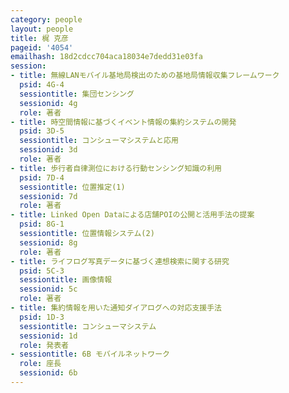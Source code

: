 ```yaml
---
category: people
layout: people
title: 梶 克彦
pageid: '4054'
emailhash: 18d2cdcc704aca18034e7dedd31e03fa
session:
- title: 無線LANモバイル基地局検出のための基地局情報収集フレームワーク
  psid: 4G-4
  sessiontitle: 集団センシング
  sessionid: 4g
  role: 著者
- title: 時空間情報に基づくイベント情報の集約システムの開発
  psid: 3D-5
  sessiontitle: コンシューマシステムと応用
  sessionid: 3d
  role: 著者
- title: 歩行者自律測位における行動センシング知識の利用
  psid: 7D-4
  sessiontitle: 位置推定(1)
  sessionid: 7d
  role: 著者
- title: Linked Open Dataによる店舗POIの公開と活用手法の提案
  psid: 8G-1
  sessiontitle: 位置情報システム(2)
  sessionid: 8g
  role: 著者
- title: ライフログ写真データに基づく連想検索に関する研究
  psid: 5C-3
  sessiontitle: 画像情報
  sessionid: 5c
  role: 著者
- title: 集約情報を用いた通知ダイアログへの対応支援手法
  psid: 1D-3
  sessiontitle: コンシューマシステム
  sessionid: 1d
  role: 発表者
- sessiontitle: 6B モバイルネットワーク
  role: 座長
  sessionid: 6b
---
```

